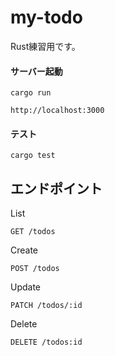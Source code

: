 # my-todo

Rust練習用です。

#### サーバー起動

```shell
cargo run
```

```text
http://localhost:3000
```

#### テスト

```shell
cargo test
```

## エンドポイント

List
```text
GET /todos
```

Create
```text
POST /todos
```

Update
```text
PATCH /todos/:id
```

Delete
```text
DELETE /todos:id
```